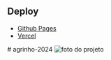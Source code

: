 ## Deploy
<nav>
  <ul>
    <li><a href="https://zeck456.github.io/agrinho-2024/" target="_blank">Github Pages</a></li>
    <li><a href="https://agrinho-2024-ot45j21ot-luiz-henrique-slusarzs-projects.vercel.app/" target="_blank">Vercel</a></li>
  </ul>
</nav>
# agrinho-2024
<img src="" alt="foto do projeto">



